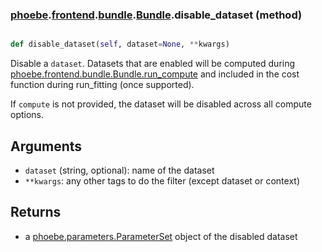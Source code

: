 ### [phoebe](phoebe.md).[frontend](phoebe.frontend.md).[bundle](phoebe.frontend.bundle.md).[Bundle](phoebe.frontend.bundle.Bundle.md).disable_dataset (method)


```py

def disable_dataset(self, dataset=None, **kwargs)

```



Disable a `dataset`.  Datasets that are enabled will be computed
during [phoebe.frontend.bundle.Bundle.run_compute](phoebe.frontend.bundle.Bundle.run_compute.md) and included in the cost function
during run_fitting (once supported).

If `compute` is not provided, the dataset will be disabled across all
compute options.

Arguments
-----------
* `dataset` (string, optional): name of the dataset
* `**kwargs`:  any other tags to do the filter
    (except dataset or context)

Returns
---------
* a [phoebe.parameters.ParameterSet](phoebe.parameters.ParameterSet.md) object of the disabled dataset


